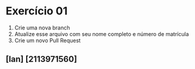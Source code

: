 # Exercício 01

1. Crie uma nova branch
2. Atualize esse arquivo com seu nome completo e número de matrícula
2. Crie um novo Pull Request

## [Ian] [2113971560]
